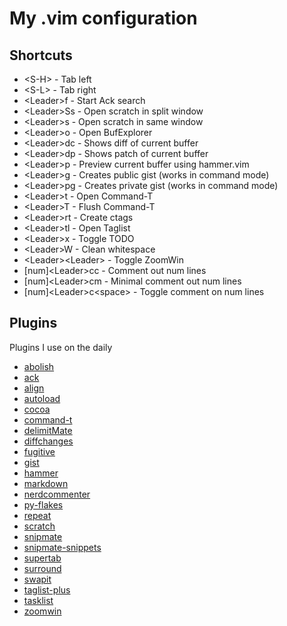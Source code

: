# My .vim configuration

## Shortcuts

* &lt;S-H&gt; - Tab left
* &lt;S-L&gt; - Tab right
* &lt;Leader&gt;f - Start Ack search
* &lt;Leader&gt;Ss - Open scratch in split window
* &lt;Leader&gt;s - Open scratch in same window
* &lt;Leader&gt;o - Open BufExplorer
* &lt;Leader&gt;dc - Shows diff of current buffer
* &lt;Leader&gt;dp - Shows patch of current buffer
* &lt;Leader&gt;p - Preview current buffer using hammer.vim
* &lt;Leader&gt;g - Creates public gist (works in command mode)
* &lt;Leader&gt;pg - Creates private gist (works in command mode)
* &lt;Leader&gt;t - Open Command-T
* &lt;Leader&gt;T - Flush Command-T
* &lt;Leader&gt;rt - Create ctags
* &lt;Leader&gt;tl - Open Taglist
* &lt;Leader&gt;x - Toggle TODO
* &lt;Leader&gt;W - Clean whitespace
* &lt;Leader&gt;&lt;Leader&gt; - Toggle ZoomWin
* [num]&lt;Leader&gt;cc - Comment out num lines
* [num]&lt;Leader&gt;cm - Minimal comment out num lines
* [num]&lt;Leader&gt;c&lt;space&gt; - Toggle comment on num lines


## Plugins

Plugins I use on the daily

* [abolish](http://github.com/tpope/vim-abolish)
* [ack](http://github.com/mileszs/ack.vim)
* [align](http://github.com/tsaleh/vim-align)
* [autoload](http://github.com/paulnicholson/vim-pathogen)
* [cocoa](http://github.com/msanders/cocoa.vim)
* [command-t](http://git.wincent.com/command-t)
* [delimitMate](http://github.com/Raimondi/delimitMate)
* [diffchanges](http://github.com/jmcantrell/vim-diffchanges)
* [fugitive](http://github.com/tpope/vim-fugitive)
* [gist](http://github.com/mattn/gist-vim)
* [hammer](https://github.com/robgleeson/hammer.vim.git)
* [markdown](http://github.com/tpope/vim-markdown)
* [nerdcommenter](http://github.com/scrooloose/nerdcommenter)
* [py-flakes](http://github.com/kevinw/pyflakes-vim)
* [repeat](http://github.com/tpope/vim-repeat)
* [scratch](http://github.com/duff/vim-scratch)
* [snipmate](http://github.com/spf13/snipmate.vim)
* [snipmate-snippets](http://github.com/spf13/snipmate-snippets)
* [supertab](http://github.com/ervandew/supertab)
* [surround](http://github.com/tpope/vim-surround)
* [swapit](http://github.com/mjbrownie/swapit)
* [taglist-plus](http://github.com/vim-scripts/taglist-plus)
* [tasklist](http://github.com/vim-scripts/TaskList)
* [zoomwin](http://github.com/vim-scripts/ZoomWin)
